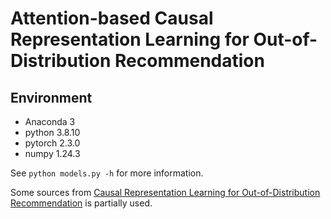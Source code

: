 # Attention-based Causal Representation Learning for Out-of-Distribution Recommendation

## Environment
- Anaconda 3
- python 3.8.10
- pytorch 2.3.0
- numpy 1.24.3

See `python models.py -h` for more information.

Some sources from  [Causal Representation Learning for Out-of-Distribution Recommendation](https://github.com/Linxyhaha/COR) is partially used.

